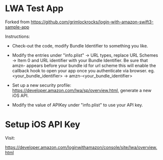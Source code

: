 # LWA Test App

Forked from https://github.com/grimlockrocks/login-with-amazon-swift3-sample-app

Instructions:
* Check-out the code, modify Bundle Identifier to something you like.
* Modify the entries under "info.plist" -> URL types, replace URL Schemes -> Item 0 and URL identifier with your Bundle Identifier.
Be sure that amzn- appears before your bundle id for url scheme this will enable the callback hook to open your app once you authenticate via browser.
eg. <your_bundle_identifier> -> amzn-<your_bundle_identifier>


* Set up a new security profile: https://developer.amazon.com/lwa/sp/overview.html, generate a new iOS API. 
* Modify the value of APIKey under "info.plist" to use your API key. 

# Setup iOS API Key

Visit:

https://developer.amazon.com/loginwithamazon/console/site/lwa/overview.html

